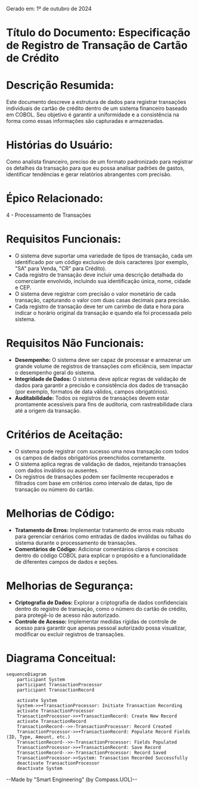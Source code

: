 Gerado em: 1º de outubro de 2024

# **Título do Documento:** Especificação de Registro de Transação de Cartão de Crédito

# **Descrição Resumida:**
Este documento descreve a estrutura de dados para registrar transações individuais de cartão de crédito dentro de um sistema financeiro baseado em COBOL. Seu objetivo é garantir a uniformidade e a consistência na forma como essas informações são capturadas e armazenadas.

# **Histórias do Usuário:**
Como analista financeiro, preciso de um formato padronizado para registrar os detalhes da transação para que eu possa analisar padrões de gastos, identificar tendências e gerar relatórios abrangentes com precisão.

# **Épico Relacionado:**
4 - Processamento de Transações

# **Requisitos Funcionais:**
- O sistema deve suportar uma variedade de tipos de transação, cada um identificado por um código exclusivo de dois caracteres (por exemplo, "SA" para Venda, "CR" para Crédito).
- Cada registro de transação deve incluir uma descrição detalhada do comerciante envolvido, incluindo sua identificação única, nome, cidade e CEP.
- O sistema deve registrar com precisão o valor monetário de cada transação, capturando o valor com duas casas decimais para precisão.
- Cada registro de transação deve ter um carimbo de data e hora para indicar o horário original da transação e quando ela foi processada pelo sistema.

# **Requisitos Não Funcionais:**
- **Desempenho:** O sistema deve ser capaz de processar e armazenar um grande volume de registros de transações com eficiência, sem impactar o desempenho geral do sistema. 
- **Integridade de Dados:** O sistema deve aplicar regras de validação de dados para garantir a precisão e consistência dos dados de transação (por exemplo, formatos de data válidos, campos obrigatórios).
- **Auditabilidade:** Todos os registros de transações devem estar prontamente acessíveis para fins de auditoria, com rastreabilidade clara até a origem da transação.

# **Critérios de Aceitação:**
- O sistema pode registrar com sucesso uma nova transação com todos os campos de dados obrigatórios preenchidos corretamente.
- O sistema aplica regras de validação de dados, rejeitando transações com dados inválidos ou ausentes.
- Os registros de transações podem ser facilmente recuperados e filtrados com base em critérios como intervalo de datas, tipo de transação ou número do cartão.

# **Melhorias de Código:**
- **Tratamento de Erros:** Implementar tratamento de erros mais robusto para gerenciar cenários como entradas de dados inválidas ou falhas do sistema durante o processamento de transações.
- **Comentários de Código:** Adicionar comentários claros e concisos dentro do código COBOL para explicar o propósito e a funcionalidade de diferentes campos de dados e seções.

# **Melhorias de Segurança:**
- **Criptografia de Dados:** Explorar a criptografia de dados confidenciais dentro do registro de transação, como o número do cartão de crédito, para protegê-lo de acesso não autorizado.
- **Controle de Acesso:** Implementar medidas rígidas de controle de acesso para garantir que apenas pessoal autorizado possa visualizar, modificar ou excluir registros de transações.

# **Diagrama Conceitual:**
```mermaid
sequenceDiagram
    participant System
    participant TransactionProcessor
    participant TransactionRecord

    activate System
    System->>+TransactionProcessor: Initiate Transaction Recording
    activate TransactionProcessor
    TransactionProcessor->>+TransactionRecord: Create New Record
    activate TransactionRecord
    TransactionRecord-->>-TransactionProcessor: Record Created
    TransactionProcessor->>+TransactionRecord: Populate Record Fields (ID, Type, Amount, etc.)
    TransactionRecord-->>-TransactionProcessor: Fields Populated
    TransactionProcessor->>+TransactionRecord: Save Record
    TransactionRecord-->>-TransactionProcessor: Record Saved
    TransactionProcessor->>System: Transaction Recorded Successfully
    deactivate TransactionProcessor
    deactivate System
```

--Made by "Smart Engineering" (by Compass.UOL)--